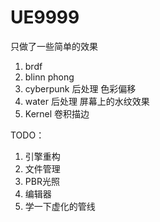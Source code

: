 # UE9999

只做了一些简单的效果
1. brdf
2. blinn phong
3. cyberpunk 后处理 色彩偏移
4. water 后处理 屏幕上的水纹效果
5. Kernel 卷积描边


TODO： 
1. 引擎重构
2. 文件管理
3. PBR光照
4. 编辑器
5. 学一下虚化的管线
